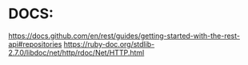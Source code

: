 
# DOCS:
 https://docs.github.com/en/rest/guides/getting-started-with-the-rest-api#repositories
 https://ruby-doc.org/stdlib-2.7.0/libdoc/net/http/rdoc/Net/HTTP.html
